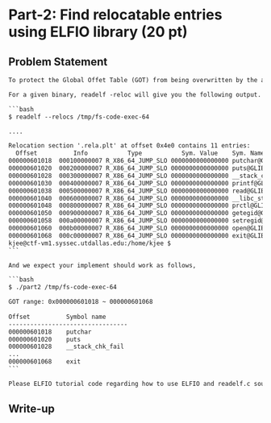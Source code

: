 # Part-2: Find relocatable entries using ELFIO library (20 pt)

## Problem Statement

````txt
To protect the Global Offet Table (GOT) from being overwritten by the attacker, you first need to identify the section and memory address range. In this part, you will extend ELFIO to get a list of GOT entries and their address (Relocation Offset). We expect you to implement readelf -reloc so that list of GOT entries and their address at runtime.

For a given binary, readelf -reloc will give you the following output.

```bash
$ readelf --relocs /tmp/fs-code-exec-64

....

Relocation section '.rela.plt' at offset 0x4e0 contains 11 entries:
  Offset          Info           Type           Sym. Value    Sym. Name + Addend
000000601018  000100000007 R_X86_64_JUMP_SLO 0000000000000000 putchar@GLIBC_2.2.5 + 0
000000601020  000200000007 R_X86_64_JUMP_SLO 0000000000000000 puts@GLIBC_2.2.5 + 0
000000601028  000300000007 R_X86_64_JUMP_SLO 0000000000000000 __stack_chk_fail@GLIBC_2.4 + 0
000000601030  000400000007 R_X86_64_JUMP_SLO 0000000000000000 printf@GLIBC_2.2.5 + 0
000000601038  000500000007 R_X86_64_JUMP_SLO 0000000000000000 read@GLIBC_2.2.5 + 0
000000601040  000600000007 R_X86_64_JUMP_SLO 0000000000000000 __libc_start_main@GLIBC_2.2.5 + 0
000000601048  000800000007 R_X86_64_JUMP_SLO 0000000000000000 prctl@GLIBC_2.2.5 + 0
000000601050  000900000007 R_X86_64_JUMP_SLO 0000000000000000 getegid@GLIBC_2.2.5 + 0
000000601058  000a00000007 R_X86_64_JUMP_SLO 0000000000000000 setregid@GLIBC_2.2.5 + 0
000000601060  000b00000007 R_X86_64_JUMP_SLO 0000000000000000 open@GLIBC_2.2.5 + 0
000000601068  000c00000007 R_X86_64_JUMP_SLO 0000000000000000 exit@GLIBC_2.2.5 + 0
kjee@ctf-vm1.syssec.utdallas.edu:/home/kjee $
```

And we expect your implement should work as follows,

```bash
$ ./part2 /tmp/fs-code-exec-64

GOT range: 0x000000601018 ~ 000000601068
 
Offset          Symbol name      
---------------------------------
000000601018    putchar
000000601020    puts
000000601028    __stack_chk_fail
...
000000601068    exit
```

Please ELFIO tutorial code regarding how to use ELFIO and readelf.c source to confirm how to find relocs entries and get their addresses.
````

## Write-up
